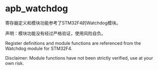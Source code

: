 # apb_watchdog

寄存器定义和模块功能参考了STM32F4的Watchdog模块。

声明：模块功能没有经过严格验证，使用风险自负。

Register definitions and module functions are referenced from the Watchdog module for STM32F4.

Disclaimer: Module functions have not been strictly verified, use at your own risk.
